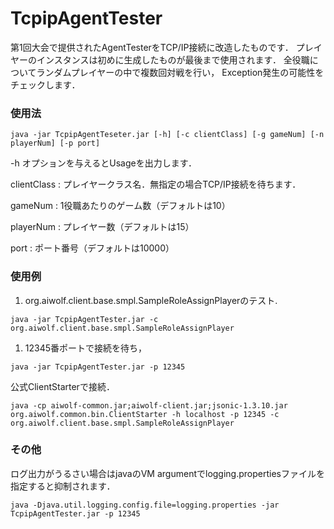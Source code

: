 # TcpipAgentTester
第1回大会で提供されたAgentTesterをTCP/IP接続に改造したものです．
プレイヤーのインスタンスは初めに生成したものが最後まで使用されます．
全役職についてランダムプレイヤーの中で複数回対戦を行い，
Exception発生の可能性をチェックします．

### 使用法

  ```
  java -jar TcpipAgentTeseter.jar [-h] [-c clientClass] [-g gameNum] [-n playerNum] [-p port]
  ```

-h オプションを与えるとUsageを出力します．

clientClass : プレイヤークラス名．無指定の場合TCP/IP接続を待ちます．

gameNum : 1役職あたりのゲーム数（デフォルトは10）

playerNum : プレイヤー数（デフォルトは15）

port : ポート番号（デフォルトは10000）
  
### 使用例

  1. org.aiwolf.client.base.smpl.SampleRoleAssignPlayerのテスト.
  
  
  ```
  java -jar TcpipAgentTester.jar -c org.aiwolf.client.base.smpl.SampleRoleAssignPlayer
  ```
  
  1. 12345番ポートで接続を待ち，
  
  ```
  java -jar TcpipAgentTester.jar -p 12345
  ```
  公式ClientStarterで接続．
  ```
  java -cp aiwolf-common.jar;aiwolf-client.jar;jsonic-1.3.10.jar org.aiwolf.common.bin.ClientStarter -h localhost -p 12345 -c org.aiwolf.client.base.smpl.SampleRoleAssignPlayer
  ```
  
### その他
  
  ログ出力がうるさい場合はjavaのVM argumentでlogging.propertiesファイルを指定すると抑制されます．
  
  ```
  java -Djava.util.logging.config.file=logging.properties -jar TcpipAgentTester.jar -p 12345
  ```
  